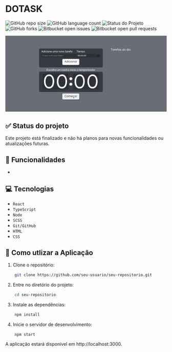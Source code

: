 # DOTASK

![GitHub repo size](https://img.shields.io/github/repo-size/GabrielRHL/do-task?style=for-the-badge)
![GitHub language count](https://img.shields.io/github/languages/count/GabrielRHL/do-task?style=for-the-badge)
![Status do Projeto](https://img.shields.io/badge/status-finalizado-brightgreen?style=for-the-badge)
![GitHub forks](https://img.shields.io/github/forks/GabrielRHL/do-task?style=for-the-badge)
![Bitbucket open issues](https://img.shields.io/bitbucket/issues/GabrielRHL/do-task?style=for-the-badge)
![Bitbucket open pull requests](https://img.shields.io/bitbucket/pr-raw/GabrielRHL/do-task?style=for-the-badge)

<img src="/src/assets/img/site-dotask.png" alt="Exemplo imagem">

> 

## ✅ Status do projeto

Este projeto está finalizado e não há planos para novas funcionalidades ou atualizações futuras.

## 🔨 Funcionalidades

- 

## 💻 Tecnologias

- `React`
- `TypeScript`
- `Node`
- `SCSS`
- `Git/GitHub`
- `HTML`
- `CSS`

## 📁 Como utlizar a Aplicação

1. Clone o repositório:
```bash
    git clone https://github.com/seu-usuario/seu-repositorio.git
```

2. Entre no diretório do projeto:
```bash
    cd seu-repositorio
```

3. Instale as dependências:
```bash
    npm install
```

4. Inicie o servidor de desenvolvimento:
```bash
    npm start
```

A aplicação estará disponível em http://localhost:3000.